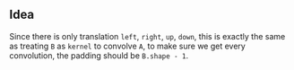 ## Idea

Since there is only translation `left`, `right`, `up`, `down`,  this is exactly the same as treating `B` as `kernel` to convolve `A`, to make sure we get every convolution, the padding should be `B.shape - 1`.